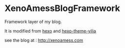 # XenoAmessBlogFramework

Framework layer of my blog.

It is modified from [hexo](https://github.com/hexojs/hexo) and [hexo-theme-yilia](https://github.com/litten/hexo-theme-yilia)

see the blog at : http://xenoamess.com
